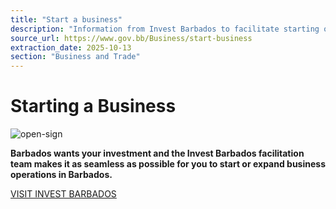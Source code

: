 ```yaml
---
title: "Start a business"
description: "Information from Invest Barbados to facilitate starting or expanding business operations in Barbados."
source_url: https://www.gov.bb/Business/start-business
extraction_date: 2025-10-13
section: "Business and Trade"
---
```


# Starting a Business

![open-sign](https://www.gov.bb/media_files/open-sign.jpg)

**Barbados wants your investment and the Invest Barbados facilitation team makes it as seamless as possible for you to start or expand business operations in Barbados.**

[VISIT INVEST BARBADOS](https://www.investbarbados.org/starting-a-business-in-barbados/)
```